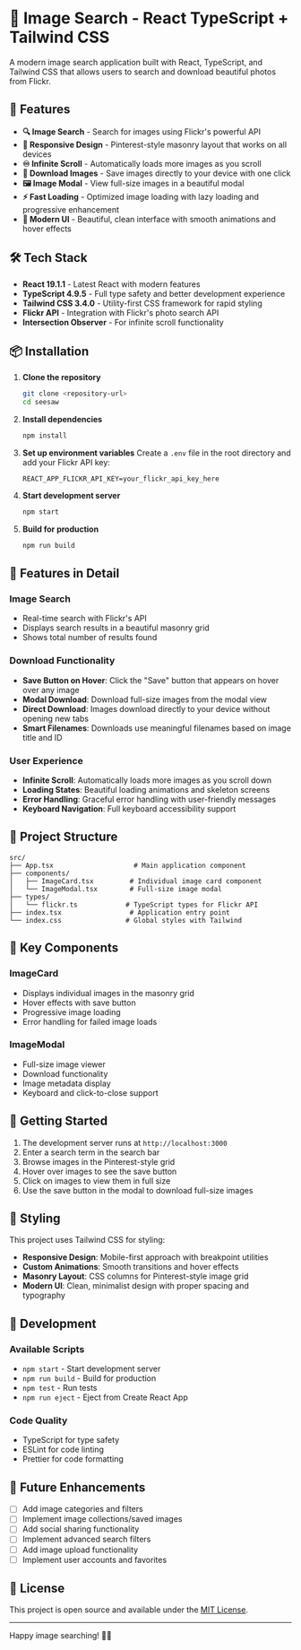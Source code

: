 # 📸 Image Search - React TypeScript + Tailwind CSS

A modern image search application built with React, TypeScript, and Tailwind CSS that allows users to search and download beautiful photos from Flickr.

## 🚀 Features

- **🔍 Image Search** - Search for images using Flickr's powerful API
- **📱 Responsive Design** - Pinterest-style masonry layout that works on all devices
- **♾️ Infinite Scroll** - Automatically loads more images as you scroll
- **💾 Download Images** - Save images directly to your device with one click
- **🖼️ Image Modal** - View full-size images in a beautiful modal
- **⚡ Fast Loading** - Optimized image loading with lazy loading and progressive enhancement
- **🎨 Modern UI** - Beautiful, clean interface with smooth animations and hover effects

## 🛠️ Tech Stack

- **React 19.1.1** - Latest React with modern features
- **TypeScript 4.9.5** - Full type safety and better development experience
- **Tailwind CSS 3.4.0** - Utility-first CSS framework for rapid styling
- **Flickr API** - Integration with Flickr's photo search API
- **Intersection Observer** - For infinite scroll functionality

## 📦 Installation

1. **Clone the repository**
   ```bash
   git clone <repository-url>
   cd seesaw
   ```

2. **Install dependencies**
   ```bash
   npm install
   ```

3. **Set up environment variables**
   Create a `.env` file in the root directory and add your Flickr API key:
   ```env
   REACT_APP_FLICKR_API_KEY=your_flickr_api_key_here
   ```

4. **Start development server**
   ```bash
   npm start
   ```

5. **Build for production**
   ```bash
   npm run build
   ```
## 🎨 Features in Detail

### Image Search
- Real-time search with Flickr's API
- Displays search results in a beautiful masonry grid
- Shows total number of results found

### Download Functionality
- **Save Button on Hover**: Click the "Save" button that appears on hover over any image
- **Modal Download**: Download full-size images from the modal view
- **Direct Download**: Images download directly to your device without opening new tabs
- **Smart Filenames**: Downloads use meaningful filenames based on image title and ID

### User Experience
- **Infinite Scroll**: Automatically loads more images as you scroll down
- **Loading States**: Beautiful loading animations and skeleton screens
- **Error Handling**: Graceful error handling with user-friendly messages
- **Keyboard Navigation**: Full keyboard accessibility support

## 📁 Project Structure

```
src/
├── App.tsx                    # Main application component
├── components/
│   ├── ImageCard.tsx         # Individual image card component
│   └── ImageModal.tsx        # Full-size image modal
├── types/
│   └── flickr.ts            # TypeScript types for Flickr API
├── index.tsx                 # Application entry point
└── index.css                # Global styles with Tailwind
```

## 🎯 Key Components

### ImageCard
- Displays individual images in the masonry grid
- Hover effects with save button
- Progressive image loading
- Error handling for failed image loads

### ImageModal
- Full-size image viewer
- Download functionality
- Image metadata display
- Keyboard and click-to-close support

## 🚀 Getting Started

1. The development server runs at `http://localhost:3000`
2. Enter a search term in the search bar
3. Browse images in the Pinterest-style grid
4. Hover over images to see the save button
5. Click on images to view them in full size
6. Use the save button in the modal to download full-size images

## 🎨 Styling

This project uses Tailwind CSS for styling:
- **Responsive Design**: Mobile-first approach with breakpoint utilities
- **Custom Animations**: Smooth transitions and hover effects
- **Masonry Layout**: CSS columns for Pinterest-style image grid
- **Modern UI**: Clean, minimalist design with proper spacing and typography

## 🔧 Development

### Available Scripts
- `npm start` - Start development server
- `npm run build` - Build for production
- `npm test` - Run tests
- `npm run eject` - Eject from Create React App

### Code Quality
- TypeScript for type safety
- ESLint for code linting
- Prettier for code formatting

## 🎯 Future Enhancements

- [ ] Add image categories and filters
- [ ] Implement image collections/saved images
- [ ] Add social sharing functionality
- [ ] Implement advanced search filters
- [ ] Add image upload functionality
- [ ] Implement user accounts and favorites

## 📄 License

This project is open source and available under the [MIT License](LICENSE).

---

Happy image searching! 📸✨
